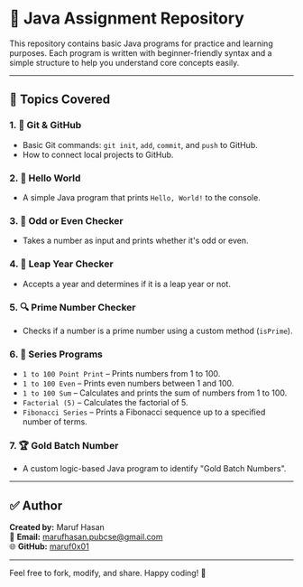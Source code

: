 # 📘 Java Assignment Repository

This repository contains basic Java programs for practice and learning purposes. Each program is written with beginner-friendly syntax and a simple structure to help you understand core concepts easily.

---

## 📁 Topics Covered

### 1. 🧩 Git & GitHub
- Basic Git commands: `git init`, `add`, `commit`, and `push` to GitHub.
- How to connect local projects to GitHub.

### 2. 👋 Hello World
- A simple Java program that prints `Hello, World!` to the console.

### 3. 🔢 Odd or Even Checker
- Takes a number as input and prints whether it's odd or even.

### 4. 📅 Leap Year Checker
- Accepts a year and determines if it is a leap year or not.

### 5. 🔍 Prime Number Checker
- Checks if a number is a prime number using a custom method (`isPrime`).

### 6. 🔁 Series Programs
- `1 to 100 Point Print` – Prints numbers from 1 to 100.
- `1 to 100 Even` – Prints even numbers between 1 and 100.
- `1 to 100 Sum` – Calculates and prints the sum of numbers from 1 to 100.
- `Factorial (5)` – Calculates the factorial of 5.
- `Fibonacci Series` – Prints a Fibonacci sequence up to a specified number of terms.

### 7. 🏆 Gold Batch Number
- A custom logic-based Java program to identify "Gold Batch Numbers".

---

## ✅ Author

**Created by:** Maruf Hasan  
📧 **Email:** marufhasan.pubcse@gmail.com  
🌐 **GitHub:** [maruf0x01](https://github.com/maruf0x01)

---

Feel free to fork, modify, and share. Happy coding! 🚀
